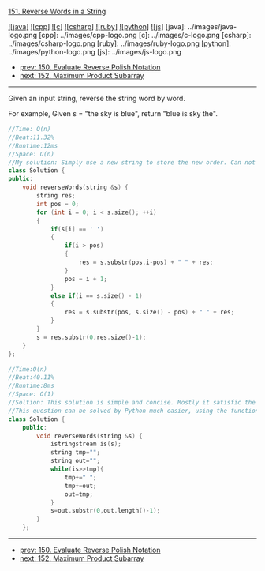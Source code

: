 [151. Reverse Words in a String](https://leetcode.com/problems/reverse-words-in-a-string/)

[![java]](../java/151-reverse-words-in-a-string.md)
[![cpp]](../cpp/151-reverse-words-in-a-string.md)
[![c]](../c/151-reverse-words-in-a-string.md)
[![csharp]](../csharp/151-reverse-words-in-a-string.md)
[![ruby]](../ruby/151-reverse-words-in-a-string.md)
[![python]](../python/151-reverse-words-in-a-string.md)
[![js]](../js/151-reverse-words-in-a-string.md)
[java]: ../images/java-logo.png
[cpp]: ../images/cpp-logo.png
[c]: ../images/c-logo.png
[csharp]: ../images/csharp-logo.png
[ruby]: ../images/ruby-logo.png
[python]: ../images/python-logo.png
[js]: ../images/js-logo.png

- [prev: 150. Evaluate Reverse Polish Notation](150-evaluate-reverse-polish-notation.md)
- [next: 152. Maximum Product Subarray](152-maximum-product-subarray.md)

---
Given an input string, reverse the string word by word.

For example,
Given s = "the sky is blue",
return "blue is sky the".

```C++
//Time: O(n)
//Beat:11.32%
//Runtime:12ms
//Space: O(n)
//My solution: Simply use a new string to store the new order. Can not satisfic the requirement: O(1) space.
class Solution {
public:
    void reverseWords(string &s) {
    	string res;
        int pos = 0;
        for (int i = 0; i < s.size(); ++i)
        {
        	if(s[i] == ' ')
        	{
        		if(i > pos)
        		{
        			res = s.substr(pos,i-pos) + " " + res;
        		}
        		pos = i + 1;
        	}
        	else if(i == s.size() - 1)
        	{
        		res = s.substr(pos, s.size() - pos) + " " + res; 
        	}
        }
        s = res.substr(0,res.size()-1);
    }
};
```
```C++
//Time:O(n)
//Beat:40.11%
//Runtime:8ms
//Space: O(1)
//Soltion: This solution is simple and concise. Mostly it satisfic the requirement reverse the word in string in O(1) space.
//This question can be solved by Python much easier, using the function split()
class Solution {
    public:
        void reverseWords(string &s) {
            istringstream is(s);
            string tmp="";
            string out="";
            while(is>>tmp){
                tmp+=" ";
                tmp+=out;
                out=tmp;
            }
            s=out.substr(0,out.length()-1);
        }
    };
```
---

- [prev: 150. Evaluate Reverse Polish Notation](150-evaluate-reverse-polish-notation.md)
- [next: 152. Maximum Product Subarray](152-maximum-product-subarray.md)
